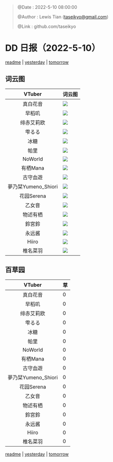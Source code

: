 > @Date    : 2022-5-10 08:00:00
>
> @Author  : Lewis Tian (taseikyo@gmail.com)
>
> @Link    : github.com/taseikyo

# DD 日报（2022-5-10）

[readme](../README.md) | [yesterday](2022-5-9.md) | [tomorrow](2022-5-11.md)

## 词云图

|VTuber|词云图|
|:-:|-|
|真白花音|![](../../images/daily/21402309_2022-5-10_purge_wordcloud.png)|
|早稻叽|![](../../images/daily/41682_2022-5-10_purge_wordcloud.png)|
|绯赤艾莉欧|![](../../images/daily/21396545_2022-5-10_purge_wordcloud.png)|
|雫るる|![](../../images/daily/21013446_2022-5-10_purge_wordcloud.png)|
|冰糖|![](../../images/daily/876396_2022-5-10_purge_wordcloud.png)|
|帕里|![](../../images/daily/4895312_2022-5-10_purge_wordcloud.png)|
|NoWorld|![](../../images/daily/21448649_2022-5-10_purge_wordcloud.png)|
|有栖Mana|![](../../images/daily/6542258_2022-5-10_purge_wordcloud.png)|
|古守血遊|![](../../images/daily/8725120_2022-5-10_purge_wordcloud.png)|
|夢乃栞Yumeno_Shiori|![](../../images/daily/14052636_2022-5-10_purge_wordcloud.png)|
|花园Serena|![](../../images/daily/14327465_2022-5-10_purge_wordcloud.png)|
|乙女音|![](../../images/daily/21320551_2022-5-10_purge_wordcloud.png)|
|物述有栖|![](../../images/daily/21449083_2022-5-10_purge_wordcloud.png)|
|鈴宮鈴|![](../../images/daily/21685677_2022-5-10_purge_wordcloud.png)|
|永远酱|![](../../images/daily/21701071_2022-5-10_purge_wordcloud.png)|
|Hiiro|![](../../images/daily/21919321_2022-5-10_purge_wordcloud.png)|
|椎名菜羽|![](../../images/daily/22347054_2022-5-10_purge_wordcloud.png)|

## 百草园

|VTuber|草|
|:-:|-|
|真白花音|0|
|早稻叽|0|
|绯赤艾莉欧|0|
|雫るる|0|
|冰糖|0|
|帕里|0|
|NoWorld|0|
|有栖Mana|0|
|古守血遊|0|
|夢乃栞Yumeno_Shiori|0|
|花园Serena|0|
|乙女音|0|
|物述有栖|0|
|鈴宮鈴|0|
|永远酱|0|
|Hiiro|0|
|椎名菜羽|0|

[readme](../README.md) | [yesterday](2022-5-9.md) | [tomorrow](2022-5-11.md)
